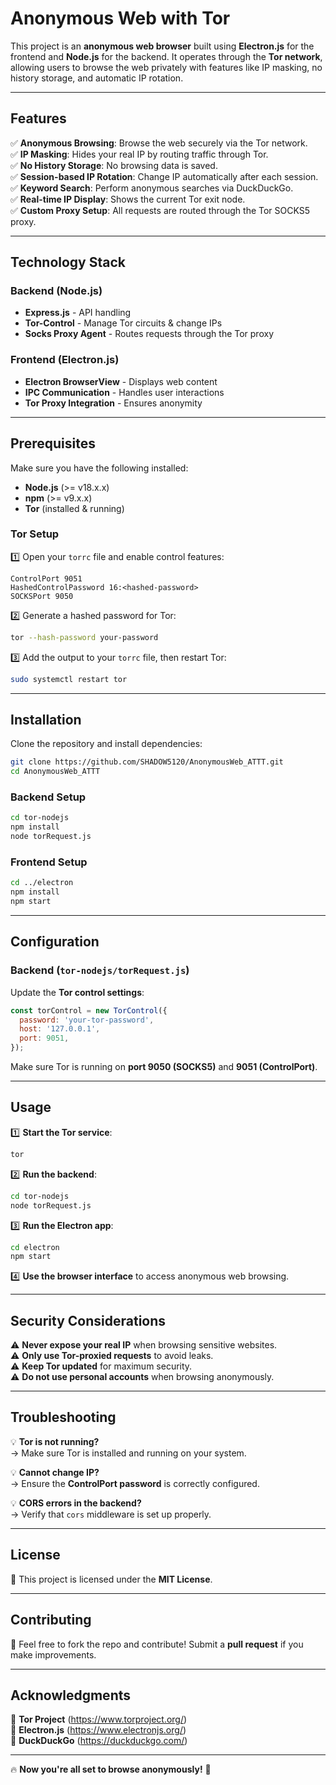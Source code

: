 # Anonymous Web with Tor  

This project is an **anonymous web browser** built using **Electron.js** for the frontend and **Node.js** for the backend. It operates through the **Tor network**, allowing users to browse the web privately with features like IP masking, no history storage, and automatic IP rotation.  

---

## Features  

✅ **Anonymous Browsing**: Browse the web securely via the Tor network.  
✅ **IP Masking**: Hides your real IP by routing traffic through Tor.  
✅ **No History Storage**: No browsing data is saved.  
✅ **Session-based IP Rotation**: Change IP automatically after each session.  
✅ **Keyword Search**: Perform anonymous searches via DuckDuckGo.  
✅ **Real-time IP Display**: Shows the current Tor exit node.  
✅ **Custom Proxy Setup**: All requests are routed through the Tor SOCKS5 proxy.  

---

## Technology Stack  

### **Backend (Node.js)**  
- **Express.js** - API handling  
- **Tor-Control** - Manage Tor circuits & change IPs  
- **Socks Proxy Agent** - Routes requests through the Tor proxy  

### **Frontend (Electron.js)**  
- **Electron BrowserView** - Displays web content  
- **IPC Communication** - Handles user interactions  
- **Tor Proxy Integration** - Ensures anonymity  

---

## **Prerequisites**  

Make sure you have the following installed:  

- **Node.js** (>= v18.x.x)  
- **npm** (>= v9.x.x)  
- **Tor** (installed & running)  

### **Tor Setup**  

1️⃣ Open your `torrc` file and enable control features:  

```
ControlPort 9051
HashedControlPassword 16:<hashed-password>
SOCKSPort 9050
```

2️⃣ Generate a hashed password for Tor:  

```bash
tor --hash-password your-password
```

3️⃣ Add the output to your `torrc` file, then restart Tor:  

```bash
sudo systemctl restart tor
```

---

## **Installation**  

Clone the repository and install dependencies:  

```bash
git clone https://github.com/SHADOW5120/AnonymousWeb_ATTT.git
cd AnonymousWeb_ATTT
```

### **Backend Setup**  

```bash
cd tor-nodejs
npm install
node torRequest.js
```

### **Frontend Setup**  

```bash
cd ../electron
npm install
npm start
```

---

## **Configuration**  

### **Backend (`tor-nodejs/torRequest.js`)**  

Update the **Tor control settings**:  

```javascript
const torControl = new TorControl({
  password: 'your-tor-password',
  host: '127.0.0.1',
  port: 9051,
});
```

Make sure Tor is running on **port 9050 (SOCKS5)** and **9051 (ControlPort)**.

---

## **Usage**  

1️⃣ **Start the Tor service**:  

```bash
tor
```

2️⃣ **Run the backend**:  

```bash
cd tor-nodejs
node torRequest.js
```

3️⃣ **Run the Electron app**:  

```bash
cd electron
npm start
```

4️⃣ **Use the browser interface** to access anonymous web browsing.

---

## **Security Considerations**  

⚠️ **Never expose your real IP** when browsing sensitive websites.  
⚠️ **Only use Tor-proxied requests** to avoid leaks.  
⚠️ **Keep Tor updated** for maximum security.  
⚠️ **Do not use personal accounts** when browsing anonymously.  

---

## **Troubleshooting**  

💡 **Tor is not running?**  
→ Make sure Tor is installed and running on your system.  

💡 **Cannot change IP?**  
→ Ensure the **ControlPort password** is correctly configured.  

💡 **CORS errors in the backend?**  
→ Verify that `cors` middleware is set up properly.  

---

## **License**  

📜 This project is licensed under the **MIT License**.  

---

## **Contributing**  

🚀 Feel free to fork the repo and contribute! Submit a **pull request** if you make improvements.  

---

## **Acknowledgments**  

🔗 **Tor Project** (https://www.torproject.org/)  
🔗 **Electron.js** (https://www.electronjs.org/)  
🔗 **DuckDuckGo** (https://duckduckgo.com/)  

---

🔥 **Now you're all set to browse anonymously!** 🚀